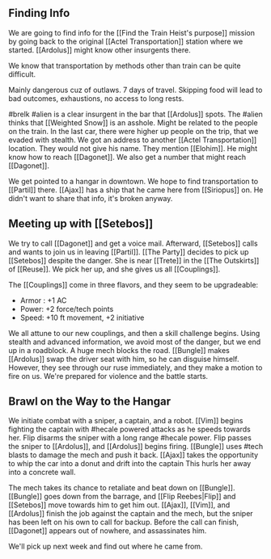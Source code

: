 
## Finding Info

We are going to find info for the [[Find the Train Heist's purpose]] mission by going back to the original [[Actel Transportation]] station where we started. [[Ardolus]] might know other insurgents there.

We know that transportation by methods other than train can be quite difficult.

Mainly dangerous cuz of outlaws.  7 days of travel. Skipping food will lead to bad outcomes, exhaustions, no access to long rests.

#brelk #alien is a clear insurgent in the bar that [[Ardolus]] spots. The #alien thinks that [[Weighted Snow]] is an asshole. Might be related to the people on the train. In the last car, there were higher up people on the trip, that we evaded with stealth. We got an address to another [[Actel Transportation]] location. They would not give his name. They mention [[Elohim]]. He might know how to reach [[Dagonet]]. We also get a number that might reach [[Dagonet]].

We get pointed to a hangar in downtown. We hope to find transportation to [[Partil]] there. [[Ajax]] has a ship that he came here from [[Siriopus]] on. He didn't want to share that info, it's broken anyway. 

## Meeting up with [[Setebos]]

We try to call [[Dagonet]] and get a voice mail. Afterward, [[Setebos]] calls and wants to join us in leaving [[Partil]]. [[The Party]] decides to pick up [[Setebos]] despite the danger. She is near [[Trete]] in the [[The Outskirts]] of [[Reuse]]. We pick her up, and she gives us all [[Couplings]]. 

The [[Couplings]] come in three flavors, and they seem to be upgradeable:
- Armor : +1 AC
- Power: +2 force/tech points
- Speed: +10 ft movement, +2 initiative

We all attune to our new couplings, and then a skill challenge begins. Using stealth and advanced information, we avoid most of the danger, but we end up in a roadblock. A huge mech blocks the road. [[Bungle]] makes [[Ardolus]] swap the driver seat with him, so he can disguise himself. However, they see through our ruse immediately, and they make a motion to fire on us. We're prepared for violence and the battle starts.

## Brawl on the Way to the Hangar

We initiate combat with a sniper, a captain, and a robot. [[Vim]] begins fighting the captain with #hecale powered attacks as he speeds towards her. Flip disarms the sniper with a long range #hecale power. Flip passes the sniper to [[Ardolus]], and [[Ardolus]] begins firing. [[Bungle]] uses #tech blasts to damage the mech and push it back. [[Ajax]] takes the opportunity to whip the car into a donut and drift into the captain This hurls her away into a concrete wall. 

The mech takes its chance to retaliate and beat down on [[Bungle]]. [[Bungle]] goes down from the barrage, and [[Flip Reebes|Flip]] and [[Setebos]] move towards him to get him out. [[Ajax]], [[Vim]], and [[Ardolus]] finish the job against the captain and the mech, but the sniper has been left on his own to call for backup. Before the call can finish, [[Dagonet]] appears out of nowhere, and assassinates him. 

We'll pick up next week and find out where he came from.